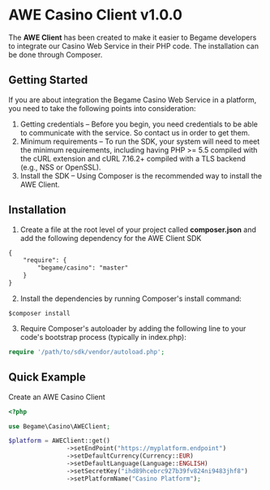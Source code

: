 # AWE Casino Client v1.0.0

The **AWE Client** has been created to make it easier to Begame developers to integrate our Casino Web Service in their PHP code. The installation can be done through Composer.

## Getting Started

If you are about integration the Begame Casino Web Service in a platform, you need to take the following points into consideration:

1. Getting credentials – Before you begin, you need credentials to be able to communicate with the service. So contact us in order to get them.
1. Minimum requirements – To run the SDK, your system will need to meet the minimum requirements, including having PHP >= 5.5 compiled with the cURL extension and cURL 7.16.2+ compiled with a TLS backend (e.g., NSS or OpenSSL).
1. Install the SDK – Using Composer is the recommended way to install the AWE Client.

## Installation

1. Create a file at the root level of your project called **composer.json** and add the following dependency for the AWE Client SDK

```xml
{
    "require": {
        "begame/casino": "master"
    }
}
```

2. Install the dependencies by running Composer's install command:

```
$composer install
```

3. Require Composer's autoloader by adding the following line to your code's bootstrap process (typically in index.php):

```php
require '/path/to/sdk/vendor/autoload.php';
```

## Quick Example

Create an AWE Casino Client
```php
<?php

use Begame\Casino\AWEClient;

$platform = AWEClient::get()
                ->setEndPoint("https://myplatform.endpoint")
                ->setDefaultCurrency(Currency::EUR)
                ->setDefaultLanguage(Language::ENGLISH)
                ->setSecretKey("ihd89hcebrc927b39fv824ni9483jhf8")
                ->setPlatformName("Casino Platform");
```
